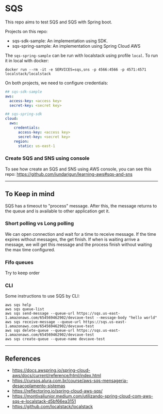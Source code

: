 # SQS
This repo aims to test SQS and SQS with Spring boot.

Projects on this repo:
- sqs-sdk-sample: An implementation using SDK.
- sqs-spring-sample: An implementation using Spring Cloud AWS

The `sqs-spring-sample` can be run with localstack using profile `local`. To run it in local with docker:
```
docker run --rm -it -e SERVICES=sqs,sns -p 4566:4566 -p 4571:4571 localstack/localstack
```

On both projects, we need to configure credentials:
```yaml
## sqs-sdk-sample
aws:
  access-key: <access key>
  secret-key: <secret key>

## sqs-spring-sdk
cloud:
  aws:
    credentials:
      access-key: <access key>
      secret-key: <secret key>
    region:
      static: us-east-1
```

### Create SQS and SNS using console
To see how create an SQS and SNS using AWS console, you can see this repo: https://github.com/iundarigun/learning-aws#sqs-and-sns

---

## To Keep in mind

SQS has a timeout to "process" message. After this, the message returns to the queue and is available to other application get it.

### Short polling vs Long polling

We can open connection and wait for a time to receive message. If the time expires without messages, the get finish. If when is waiting arrive a message, we will get this message and the process finish without waiting the max time configured.

### Fifo queues
Try to keep order

### CLI
Some instructions to use SQS by CLI: 
```
aws sqs help
aws sqs queue-list
aws sqs send-message --queue-url https://sqs.us-east-1.amazonaws.com/654569462902/devcave-test --message-body "hello world"
aws sqs receive-message --queue-url https://sqs.us-east-1.amazonaws.com/654569462902/devcave-test
aws sqs delete-queue --queue-url https://sqs.us-east-1.amazonaws.com/654569462902/devcave-test
aws sqs create-queue --queue-name devcave-test
```
--- 

## References

- https://docs.awspring.io/spring-cloud-aws/docs/current/reference/html/index.html
- https://cursos.alura.com.br/course/aws-sqs-mensageria-desacoplamento-sistemas
- https://reflectoring.io/spring-cloud-aws-sqs/
- https://montivaljunior.medium.com/utilizando-spring-cloud-com-aws-sqs-e-localstack-d5bf66ea3151
- https://github.com/localstack/localstack